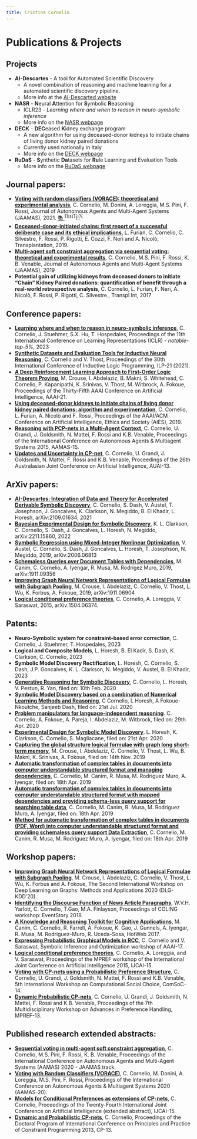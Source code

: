 ```yaml
---
title: Cristina Cornelio
---
```


# Publications & Projects

## Projects
* **AI-Descartes** - A tool for Automated Scientific Discovery
  * A novel combination of reasoning and machine learning for a automated scientific discovery pipeline.
  * More info at the [AI-Descarted website](https://ai-descartes.github.io/) 
* **NASR** - **N**eural **A**ttention for **S**ymbolic **R**easoning 
  * ICLR23 - *Learning where and when to reason in neuro-symbolic inference*
  * More info on the [NASR webpage](https://github.com/corneliocristina/NASR) 
* **DECK** - **DEC**eased **K**idney exchange program
  * A new algorithm for using deceased-donor kidneys to initiate chains of living donor kidney paired donations
  * Currently used nationally in Italy
  * More info on the [DECK webpage](DECK.md)
* **RuDaS** - **S**ynthetic **Da**tasets for **Ru**le Learning and Evaluation Tools
  * More info on the [RuDaS webpage](RuDaS.md)
  
## Journal papers:
* [**Voting with random classifiers (VORACE): theoretical and experimental analysis**](https://link.springer.com/article/10.1007/s10458-021-09504-y), C. Cornelio, M. Donini, A. Loreggia, M.S. Pini, F. Rossi, Journal of Autonomous Agents and Multi-Agent Systems (JAAMAS), 2021. [📚 <img height="15" width="50" src="figures/bibtex.png" />](references/vorace.txt)
* [**Deceased-donor-initiated chains: first report of a successful deliberate case and its ethical implications**](https://www.researchgate.net/profile/Lucrezia-Furian/publication/332541761_Deceased_Donor-initiated_Chains_First_Report_of_a_Successful_Deliberate_Case_and_Its_Ethical_Implications/links/5f4f5919a6fdcc9879c02cab/Deceased-Donor-initiated-Chains-First-Report-of-a-Successful-Deliberate-Case-and-Its-Ethical-Implications.pdf), L. Furian, C. Cornelio, C. Silvestre, F. Rossi, P. Rigotti, E. Cozzi, F. Neri and A. Nicolò, Transplantation, 2019.
* [**Multi-agent soft constraint aggregation via sequential voting: theoretical and experimental results**](https://link.springer.com/article/10.1007/s10458-018-09400-y), C. Cornelio, M.S. Pini, F. Rossi, K. B. Venable, Journal of Autonomous Agents and Multi-Agent Systems (JAAMAS), 2019
* **Potential gain of utilizing kidneys from deceased donors to initiate “Chain” Kidney Paired donations: quantification of benefit through a real-world retrospective analysis**, C. Cornelio, L. Furian, F. Neri, A. Nicolò, F. Rossi, P. Rigotti, C. Silvestre., Transpl Int, 2017

## Conference papers:
* [**Learning where and when to reason in neuro-symbolic inference**](https://openreview.net/forum?id=en9V5F8PR-), C. Cornelio, J. Stuehmer, S.X. Hu, T. Hospedales, Proceedings of the 11th International Conference on Learning Representations (ICLR) - *notable-top-5%*, 2023
* [**Synthetic Datasets and Evaluation Tools for Inductive Neural Reasoning**](https://arxiv.org/abs/1909.07095), C. Cornelio and V. Thost, Proceedings of the 30th International Conference of Inductive Logic Programming, ILP-21 (2021).
* [**A Deep Reinforcement Learning Approach to First-Order Logic Theorem Proving**](https://www.aaai.org/AAAI21Papers/AAAI-6310.CrouseM.pdf), M. Crouse, I. Abdelaziz, B. Makni, S. Whitehead, C. Cornelio, P. Kapanipathi, K. Srinivas, V. Thost, M. Witbrock, A. Fokoue, Proceedings of the Thirty-Fifth AAAI Conference on Artificial Intelligence, AAAI-21. 
* [**Using deceased-donor kidneys to initiate chains of living donor kidney paired donations: algorithm and experimentation**](https://arxiv.org/pdf/1901.02420.pdf), C. Cornelio, L. Furian, A. Nicolò and F. Rossi, Proceedings of the AAAI/ACM Conference on Artificial Intelligence, Ethics and Society (AIES), 2019.
* [**Reasoning with PCP-nets in a Multi-Agent Context**](http://citeseerx.ist.psu.edu/viewdoc/download?doi=10.1.1.709.8062&rep=rep1&type=pdf), C. Cornelio, U. Grandi, J. Goldsmith, N. Mattei, F. Rossi and K.B. Venable, Proceedings of the International Conference on Autonomous Agents & Multiagent Systems 2015, AAMAS-15.
* [**Updates and Uncertainty in CP-net**](https://link.springer.com/chapter/10.1007/978-3-319-03680-9_32), C. Cornelio, U. Grandi, J. Goldsmith, N. Mattei, F. Rossi and K.B. Venable, Proceedings of the 26th Australasian Joint Conference on Artificial Intelligence, AUAI-13. 

## ArXiv papers:
* [**AI-Descartes: Integration of Data and Theory for Accelerated Derivable Symbolic Discovery**](https://arxiv.org/abs/2109.01634), C. Cornelio, S. Dash, V. Austel, T. Josephson, J. Goncalves, K. Clarkson, N. Megiddo, B. El Khadir, L. Horesh, arXiv:2109.01634, 2021 
* [**Bayesian Experimental Design for Symbolic Discovery**](https://arxiv.org/abs/2211.15860), K. L. Clarkson, C. Cornelio, S. Dash, J. Goncalves, L. Horesh, N. Megiddo, arXiv:2211.15860, 2022
* [**Symbolic Regression using Mixed-Integer Nonlinear Optimization**](https://arxiv.org/abs/2006.06813), V. Austel, C. Cornelio, S. Dash, J. Goncalves, L. Horesh, T. Josephson, N. Megiddo, 2019, arXiv:2006.06813
* [**Schemaless Queries over Document Tables with Dependencies**](https://arxiv.org/abs/1911.09356), M. Canim, C. Cornelio, A. Iyengar, R. Musa, M. Rodrigez Muro, 2019, arXiv:1911.09356
* [**Improving Graph Neural Network Representations of Logical Formulae with Subgraph Pooling**](https://arxiv.org/abs/1911.06904), M. Crouse, I. Abdelaziz, C. Cornelio, V. Thost, L. Wu, K. Forbus, A. Fokoue, 2019, arXiv:1911.06904
* [**Logical conditional preference theories**](https://arxiv.org/abs/1504.06374), C. Cornelio, A. Loreggia, V. Saraswat, 2015, arXiv:1504.06374.

## Patents:
* **Neuro-Symbolic system for constraint-based error correction**, C. Cornelio, J. Stuehmer, T. Hospedales, 2023
* **Logical and Composite Models**, L. Horesh, B. El Kadir, S. Dash, K. Clarkson, C. Cornelio, 2023
* **Symbolic Model Discovery Rectification**, L. Horesh, C. Cornelio, S. Dash, J.P. Goncalves, K. L. Clarkson, N. Megiddo, V. Austel, B. El Khadir, 2023
* [**Generative Reasoning for Symbolic Discovery**](https://patents.google.com/patent/US20220108205A1/en), C. Cornelio, L. Horesh, V. Pestun, R. Yan, filed on: 10th Feb. 2020
* [**Symbolic Model Discovery based on a combination of Numerical Learning Methods and Reasoning**](https://patents.google.com/patent/US20220027775A1/en), C Cornelio, L Horesh, A Fokoue-Nkoutche, Sanjeeb Dash, filed on: 21st Jul. 2020
* [**Problem manipulators for language-independent reasoning**](https://patents.google.com/patent/US20210342710A1/en). C. Cornelio, A. Fokoue, A. Pareja, I. Abdelaziz, M. Witbrock, filed on: 29th Apr. 2020
* [**Experimental Design for Symbolic Model Discovery**](https://patents.google.com/patent/US20210334432A1/en). L. Horesh, K. Clarkson, C. Cornelio, S. Magliacane, filed on: 21st Apr. 2020
* [**Capturing the global structure logical formulae with graph long short-term memory**](https://patents.google.com/patent/US20210150373A1/en), M. Crouse, I. Abdelaziz, C. Cornelio, V. Thost, L. Wu,  B. Makni, K. Srinivas, A. Fokoue, filed on: 14th Nov. 2019
* [**Automatic transformation of complex tables in documents into computer understandable structured format and managing dependencies**](https://patents.google.com/patent/US20200334251A1/en), C. Cornelio, M. Canim, R. Musa, M. Rodriguez Muro, A. Iyengar, filed on: 18th Apr. 2019
* [**Automatic transformation of complex tables in documents into computer understandable structured format with mapped dependencies and providing schema-less query support for searching table data**](https://patents.google.com/patent/US20200334250A1/en), C. Cornelio, M. Canim, R. Musa, M. Rodriguez Muro, A. Iyengar, filed on: 18th Apr. 2019
* [**Method for automatic transformation of complex tables in documents (PDF, Word) into computer understandable structured format and providing schemaless query support Data Extraction**](https://patents.google.com/patent/US20200334249A1/en), C. Cornelio, M. Canim, R. Musa, M. Rodriguez Muro, A. Iyengar, filed on: 18th Apr. 2019

## Workshop papers:
* [**Improving Graph Neural Network Representations of Logical Formulae with Subgraph Pooling**](https://arxiv.org/pdf/1911.06904.pdf), M. Crouse, I. Abdelaziz, C. Cornelio, V. Thost, L. Wu, K. Forbus and A. Fokoue, The Second International Workshop on Deep Learning on Graphs: Methods and Applications 2020 (DLG-KDD’20).
* [**Identifying the Discourse Function of News Article Paragraphs**](https://www.aclweb.org/anthology/W18-4304.pdf), W.V.H. Yarlott, C. Cornelio, T.Gao, M.A. Finlayson, Proceedings of COLING workshop: EventStory 2018.
* [**A Knowledge and Reasoning Toolkit for Cognitive Applications**](https://dl.acm.org/doi/abs/10.1145/3132465.3132478), M. Canim, C. Cornelio, R. Farrell, A. Fokoue, K. Gao, J. Gunnels, A. Iyengar, R. Musa, M. Rodriguez-Muro, R. Uceda-Sosa, HotWeb 2017.
* [**Expressing Probabilistic Graphical Models in RCC**](https://www.aaai.org/ocs/index.php/WS/AAAIW17/paper/view/15218/14764), C. Cornelio and V. Saraswat, Symbolic Inference and Optimization workshop of AAAI-17.
* [**Logical conditional preference theories**](https://arxiv.org/pdf/1504.06374.pdf), C. Cornelio, A. Loreggia, and V. Saraswat, Proceedings of the MPREF workshop of the International Joint Conference on Artificial Intelligence 2015, IJCAI-15.
* [**Voting with CP-nets using a Probabilistic Preference Structure**](http://www.cs.cmu.edu/~arielpro/comsoc-14/papers/CornelioGrandiGoldsmithMatteiRossiVenable2014.pdf), C. Cornelio, U. Grandi, J. Goldsmith, N. Mattei, F. Rossi and K.B. Venable, 5th International Workshop on Computational Social Choice, ComSoC-14.
* [**Dynamic Probabilistic CP-nets**](https://www.math.unipd.it/~cornelio/documents/MPREF.pdf), C. Cornelio, U. Grandi, J. Goldsmith, N. Mattei, F. Rossi and K.B. Venable, Proceedings of the 7th Multidisciplinary Workshop on Advances in Preference Handling, MPREF-13.

## Published research extended abstracts:
* [**Sequential voting in multi-agent soft constraint aggregation**](http://www.ifaamas.org/Proceedings/aamas2020/pdfs/p2131.pdf), C. Cornelio, M.S. Pini, F. Rossi, K. B. Venable, Proceedings of the International Conference on Autonomous Agents and Multi-Agent Systems (AAMAS) 2020 - JAAMAS track.
* [**Voting with Random Classifiers (VORACE)**](https://dl.acm.org/doi/10.5555/3398761.3398994), C. Cornelio, M. Donini, A. Loreggia, M.S. Pini, F. Rossi, Proceedings of the International Conference on Autonomous Agents & Multiagent Systems 2020 (AAMAS-20).
* [**Models for Conditional Preferences as extensions of CP-nets**](https://www.aaai.org/ocs/index.php/IJCAI/IJCAI15/paper/viewFile/11010/11171), C. Cornelio, Proceedings of the Twenty-Fourth International Joint Conference on Artificial Intelligence (extended abstract), IJCAI-15. 
* [**Dynamic and Probabilistic CP-nets**](https://www.math.unipd.it/~cornelio/documents/CPDP.pdf), C. Cornelio, Proceedings of the Doctoral Program of International Conference on Principles and Practice of Constraint Programming 2013, CP-13. 

